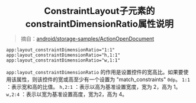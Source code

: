 <center><font size="5"><b>ConstraintLayout子元素的constraintDimensionRatio属性说明</b></font></center>

> 摘自：[android/storage-samples/ActionOpenDocument](https://github.com/android/storage-samples/tree/master/ActionOpenDocument)

```
app:layout_constraintDimensionRatio="1:1"
app:layout_constraintDimensionRatio="h,1:1"
app:layout_constraintDimensionRatio="w,1:1"
```
`app:layout_constraintDimensionRatio` 的作用是设置控件的宽高比。如果要使用该属性，则该控件的宽或高至少有一个设置为 "match_constraints" `0dp`。
`1:1` ：表示宽和高的比值。
`h,2:1` ：表示以高为基准设置宽度，宽为 2，高为 1。
`w,2:4` ：表示以宽为基准设置高度，宽为2，高为 4。